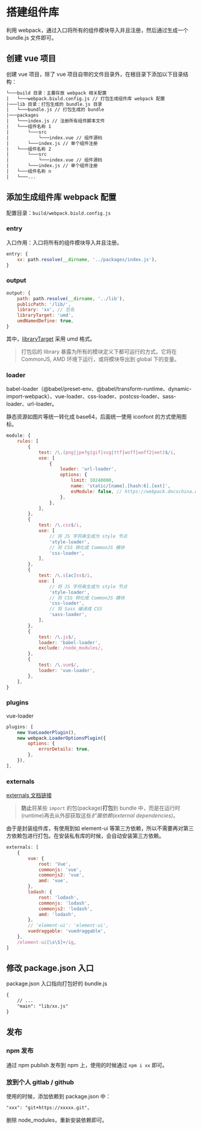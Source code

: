 # 搭建组件库

利用 webpack，通过入口将所有的组件模块导入并且注册，然后通过生成一个 bundle.js 文件即可。

## 创建 vue 项目

创建 vue 项目，除了 vue 项目自带的文件目录外，在根目录下添加以下目录结构：

```txt
└───build 目录：主要存放 webpack 相关配置
| 	└───webpack.biuld.config.js // 打包生成组件库 webpack 配置
|───lib 目录：打包生成的 bundle.js 目录
| 	└───bundle.js // 打包生成的 bundle
|───packages
|   └───index.js // 注册所有组件脚本文件
| 	└───组件名称 1
| 		└───src
| 			└───index.vue // 组件源码
| 		└───index.js // 单个组件注册
| 	└───组件名称 2
| 		└───src
| 			└───index.vue // 组件源码
| 		└───index.js // 单个组件注册
| 	└───组件名称 n
| 	└───...
```

## 添加生成组件库 webpack 配置

配置目录：`build/webpack.biuld.config.js`

### entry

入口作用：入口将所有的组件模块导入并且注册。

```javascript
entry: {
    xx: path.resolve(__dirname, '../packages/index.js'),
}
```

### output

```javascript
output: {
    path: path.resolve(__dirname, '../lib'),
    publicPath: '/lib/',
    library: 'xx', // 包名
    libraryTarget: 'umd',
    umdNamedDefine: true,
}
```

其中，[libraryTarget](https://webpack.docschina.org/configuration/output/#outputlibrarytarget) 采用 umd 格式。

> 打包后的 library 暴露为所有的模块定义下都可运行的方式。它将在 CommonJS, AMD 环境下运行，或将模块导出到 global 下的变量。

### loader

babel-loader（@babel/preset-env、@babel/transform-runtime、dynamic-import-webpack）、vue-loader、css-loader、postcss-loader、sass-loader、url-loader。

静态资源如图片等统一转化成 base64，后面统一使用 iconfont 的方式使用图标。

```javascript
module: {
    rules: [
        {
            test: /\.(png|jpe?g|gif|svg|ttf|woff|woff2|eot)$/i,
            use: [
                {
                    loader: 'url-loader',
                    options: {
                        limit: 10240000,
                        name: 'static/[name].[hash:6].[ext]',
                        esModule: false, // https://webpack.docschina.org/loaders/url-loader/#esmodule
                    },
                },
            ],
        },
        {
            test: /\.css$/i,
            use: [
                // 将 JS 字符串生成为 style 节点
                'style-loader',
                // 将 CSS 转化成 CommonJS 模块
                'css-loader',
            ],
        },
        {
            test: /\.s[ac]ss$/i,
            use: [
                // 将 JS 字符串生成为 style 节点
                'style-loader',
                // 将 CSS 转化成 CommonJS 模块
                'css-loader',
                // 将 Sass 编译成 CSS
                'sass-loader',
            ],
        },
        {
            test: /\.js$/,
            loader: 'babel-loader',
            exclude: /node_modules/,
        },
        {
            test: /\.vue$/,
            loader: 'vue-loader',
        },
    ],
}
```

### plugins

vue-loader

```javascript
plugins: [
    new VueLoaderPlugin(),
    new webpack.LoaderOptionsPlugin({
        options: {
            errorDetails: true,
        },
    }),
],
```

### externals

[externals 文档链接](https://webpack.docschina.org/configuration/externals/)

> **防止**将某些 `import` 的包(package)**打包**到 bundle 中，而是在运行时(runtime)再去从外部获取这些*扩展依赖(external dependencies)*。

由于是封装组件库，有使用到如 element-ui 等第三方依赖，所以不需要再对第三方依赖包进行打包。在安装私有库的时候，会自动安装第三方依赖。

```javascript
externals: [
    {
        vue: {
            root: 'Vue',
            commonjs: 'vue',
            commonjs2: 'vue',
            amd: 'vue',
        },
        lodash: {
            root: 'lodash',
            commonjs: 'lodash',
            commonjs2: 'lodash',
            amd: 'lodash',
        },
        // 'element-ui': 'element-ui',
        vuedraggable: 'vuedraggable',
    },
    /element-ui[\s\S]+/ig,
]
```

## 修改 package.json 入口

package.json 入口指向打包好的 bundle.js

```txt
{
	// ...
	"main": "lib/xx.js"
}
```

## 发布

### npm 发布

通过 npm publish 发布到 npm 上，使用的时候通过 `npm i xx` 即可。

### 放到个人 gitlab / github

使用的时候，添加依赖到 package.json 中：

```txt
"xxx": "git+https://xxxxx.git",
```

删除 node_modules，重新安装依赖即可。























